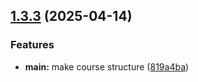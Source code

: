 ## [1.3.3](https://github.com/hikrim/study_2024-2025_os-intro/compare/v1.3.2...v1.3.3) (2025-04-14)


### Features

* **main:** make course structure ([819a4ba](https://github.com/hikrim/study_2024-2025_os-intro/commit/819a4ba9224b479ce5c58363f4538b058ab5d113))



